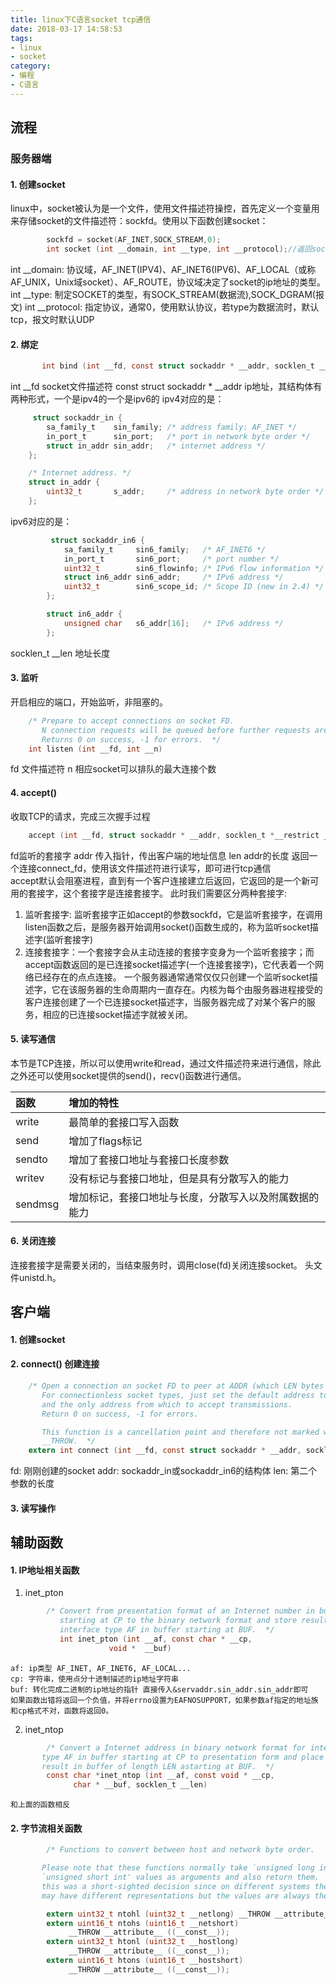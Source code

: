 ```yaml
---
title: linux下C语言socket tcp通信
date: 2018-03-17 14:58:53
tags:
- linux
- socket
category:
- 编程
- C语言
---
```



## 流程

### 服务器端

#### 1. 创建socket
linux中，socket被认为是一个文件，使用文件描述符操控，首先定义一个变量用来存储socket的文件描述符：sockfd。使用以下函数创建socket：
```c
	    sockfd = socket(AF_INET,SOCK_STREAM,0);
	    int socket (int __domain, int __type, int __protocol);//返回sockfd
```
int \_\_domain: 协议域，AF_INET(IPV4)、AF_INET6(IPV6)、AF_LOCAL（或称AF_UNIX，Unix域socket）、AF_ROUTE，协议域决定了socket的ip地址的类型。
int \_\_type: 制定SOCKET的类型，有SOCK_STREAM(数据流),SOCK_DGRAM(报文)
int \_\_protocol: 指定协议，通常0，使用默认协议，若type为数据流时，默认tcp，报文时默认UDP
<!-- more -->
#### 2. 绑定
```c
       int bind (int __fd, const struct sockaddr * __addr, socklen_t __len)
```
int \_\_fd socket文件描述符
const struct sockaddr * \_\_addr ip地址，其结构体有两种形式，一个是ipv4的一个是ipv6的
ipv4对应的是：
```c
     struct sockaddr_in {
        sa_family_t    sin_family; /* address family: AF_INET */
        in_port_t      sin_port;   /* port in network byte order */
        struct in_addr sin_addr;   /* internet address */
    };

    /* Internet address. */
    struct in_addr {
        uint32_t       s_addr;     /* address in network byte order */
    };
```
ipv6对应的是：
```c
         struct sockaddr_in6 {
            sa_family_t     sin6_family;   /* AF_INET6 */
            in_port_t       sin6_port;     /* port number */
            uint32_t        sin6_flowinfo; /* IPv6 flow information */
            struct in6_addr sin6_addr;     /* IPv6 address */
            uint32_t        sin6_scope_id; /* Scope ID (new in 2.4) */
        };

        struct in6_addr {
            unsigned char   s6_addr[16];   /* IPv6 address */
        };
```
socklen_t \_\_len 地址长度

#### 3. 监听
开启相应的端口，开始监听，非阻塞的。
```c
    /* Prepare to accept connections on socket FD.
       N connection requests will be queued before further requests are refused.
       Returns 0 on success, -1 for errors.  */
    int listen (int __fd, int __n)
```
fd 文件描述符
n 相应socket可以排队的最大连接个数

#### 4. accept()
收取TCP的请求，完成三次握手过程
```c
    accept (int __fd, struct sockaddr * __addr, socklen_t *__restrict __addr_len);
```
fd监听的套接字
addr 传入指针，传出客户端的地址信息
len addr的长度
返回一个连接connect_fd，使用该文件描述符进行读写，即可进行tcp通信<br>
accept默认会阻塞进程，直到有一个客户连接建立后返回，它返回的是一个新可用的套接字，这个套接字是连接套接字。
此时我们需要区分两种套接字:
1. 监听套接字: 监听套接字正如accept的参数sockfd，它是监听套接字，在调用listen函数之后，是服务器开始调用socket()函数生成的，称为监听socket描述字(监听套接字)
2. 连接套接字：一个套接字会从主动连接的套接字变身为一个监听套接字；而accept函数返回的是已连接socket描述字(一个连接套接字)，它代表着一个网络已经存在的点点连接。
一个服务器通常通常仅仅只创建一个监听socket描述字，它在该服务器的生命周期内一直存在。内核为每个由服务器进程接受的客户连接创建了一个已连接socket描述字，当服务器完成了对某个客户的服务，相应的已连接socket描述字就被关闭。

#### 5. 读写通信

本节是TCP连接，所以可以使用write和read，通过文件描述符来进行通信，除此之外还可以使用socket提供的send()，recv()函数进行通信。

|函数    |    增加的特性|
|:--|:--|
|write     |   最简单的套接口写入函数|
|send     |   增加了flags标记
|sendto   |     增加了套接口地址与套接口长度参数
|writev    |    没有标记与套接口地址，但是具有分散写入的能力
|sendmsg     |   增加标记，套接口地址与长度，分散写入以及附属数据的能力

#### 6. 关闭连接
连接套接字是需要关闭的，当结束服务时，调用close(fd)关闭连接socket。
头文件unistd.h。

## 客户端
#### 1. 创建socket
#### 2. connect() 创建连接
```c
    /* Open a connection on socket FD to peer at ADDR (which LEN bytes long).
       For connectionless socket types, just set the default address to send to
       and the only address from which to accept transmissions.
       Return 0 on success, -1 for errors.

       This function is a cancellation point and therefore not marked with
       __THROW.  */
    extern int connect (int __fd, const struct sockaddr * __addr, socklen_t __len);
```
fd: 刚刚创建的socket
addr: sockaddr_in或sockaddr_in6的结构体
len: 第二个参数的长度

#### 3. 读写操作

## 辅助函数
#### 1. IP地址相关函数

1. inet_pton
```c
        /* Convert from presentation format of an Internet number in buffer
           starting at CP to the binary network format and store result for
           interface type AF in buffer starting at BUF.  */
           int inet_pton (int __af, const char * __cp,
                      void *  __buf)
```
    af: ip类型 AF_INET, AF_INET6, AF_LOCAL...
    cp: 字符串，使用点分十进制描述的ip地址字符串
    buf: 转化完成二进制的ip地址的指针 直接传入&servaddr.sin_addr.sin_addr即可
    如果函数出错将返回一个负值，并将errno设置为EAFNOSUPPORT，如果参数af指定的地址族和cp格式不对，函数将返回0。

2. inet_ntop
```c
        /* Convert a Internet address in binary network format for interface
       type AF in buffer starting at CP to presentation form and place
       result in buffer of length LEN astarting at BUF.  */
        const char *inet_ntop (int __af, const void * __cp,
              char * __buf, socklen_t __len)
```
    和上面的函数相反

#### 2. 字节流相关函数
```c
        /* Functions to convert between host and network byte order.

       Please note that these functions normally take `unsigned long int' or
       `unsigned short int' values as arguments and also return them.  But
       this was a short-sighted decision since on different systems the types
       may have different representations but the values are always the same.  */

        extern uint32_t ntohl (uint32_t __netlong) __THROW __attribute__ ((__const__));
        extern uint16_t ntohs (uint16_t __netshort)
             __THROW __attribute__ ((__const__));
        extern uint32_t htonl (uint32_t __hostlong)
             __THROW __attribute__ ((__const__));
        extern uint16_t htons (uint16_t __hostshort)
             __THROW __attribute__ ((__const__));
```

